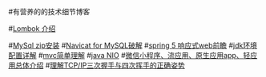 #有营养的的技术细节博客

#[Lombok 介绍](https://blog.csdn.net/motui/article/details/79012846 "LomBok")

#[MySql zip安装](http://www.cnblogs.com/yyhh/p/5062153.html "msql_zip_install")
#[Navicat for MySQL破解](https://www.cnblogs.com/sunyangCoder/p/9060454.html "NativeCat for MySQL破解")
#[spring 5 响应式web前瞻](https://blog.csdn.net/emac/article/details/72814591 "spring 5 响应式web前瞻")
#[jdk环境配置详解](https://www.cnblogs.com/boringwind/p/8001300.html "jdk环境配置详解")
#[mvc简单理解](http://www.runoob.com/design-pattern/mvc-pattern.html "")
#[java NIO](https://www.cnblogs.com/dolphin0520/p/3919162.html "java nio")
#[微信小程序、流应用、原生应用app、轻应用总体介绍](https://blog.csdn.net/enweitech/article/details/78750632 "微信小程序、流应用、原生应用app、轻应用")
#[理解TCP/IP三次握手与四次挥手的正确姿势](https://blog.csdn.net/huangshulang1234/article/details/79061438 "   理解TCP/IP三次握手与四次挥手的正确姿势")

